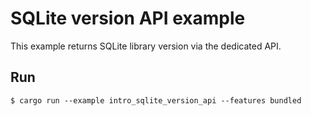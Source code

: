 # SQLite version API example

This example returns SQLite library version via the dedicated API.

## Run

```
$ cargo run --example intro_sqlite_version_api --features bundled
```
